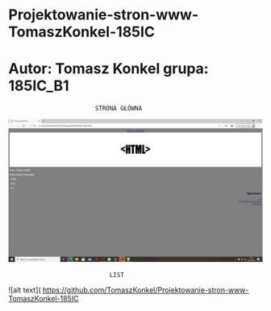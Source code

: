 # Projektowanie-stron-www-TomaszKonkel-185IC



# Autor: Tomasz Konkel grupa: 185IC_B1

							STRONA GŁÓWNA

![alt text]( https://github.com/TomaszKonkel/Projektowanie-stron-www-TomaszKonkel-185IC/blob/main/G%C5%82%C3%B3wna.png)
						 
						 
								LIST
![alt text]( https://github.com/TomaszKonkel/Projektowanie-stron-www-TomaszKonkel-185IC
								
